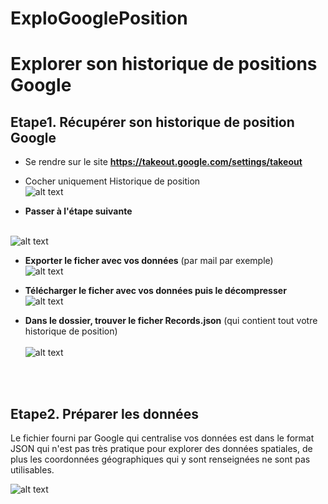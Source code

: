 # ExploGooglePosition

# Explorer son historique de positions Google

## Etape1. Récupérer son historique de position Google

* Se rendre sur le site **https://takeout.google.com/settings/takeout**

* Cocher uniquement Historique de position
<br> ![alt text](https://raw.githubusercontent.com/bmericskay/GeoDataGoogle/main/1.PNG)

* **Passer à l'étape suivante**

<br> ![alt text](https://raw.githubusercontent.com/bmericskay/GeoDataGoogle/main/2.PNG)

* **Exporter le ficher avec vos données** (par mail par exemple)
<br> ![alt text](https://raw.githubusercontent.com/bmericskay/GeoDataGoogle/main/3.PNG)


* **Télécharger le  ficher avec vos données puis le décompresser**
<br> ![alt text](https://raw.githubusercontent.com/bmericskay/GeoDataGoogle/main/4.PNG)


* **Dans le dossier, trouver le ficher Records.json** (qui contient tout votre historique de position)
<br> <br> ![alt text](https://raw.githubusercontent.com/bmericskay/GeoDataGoogle/main/5.PNG)

<br> <br>
## Etape2. Préparer les données

Le fichier fourni par Google qui centralise vos données est dans le format JSON qui n'est pas très pratique pour explorer des données spatiales, de plus les coordonnées géographiques qui y sont renseignées ne sont pas utilisables.
<br/>

![alt text](https://raw.githubusercontent.com/bmericskay/GeoDataGoogle/main/JSON.PNG)

